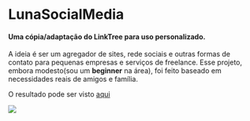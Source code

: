 # LunaSocialMedia

#### Uma cópia/adaptação do LinkTree para uso personalizado.


A ideia é ser um agregador de sites, rede sociais e outras formas de contato para pequenas empresas e serviços de freelance. Esse projeto, embora modesto(sou um **beginner** na área), foi feito baseado em necessidades reais de amigos e família.

O resultado pode ser visto [aqui](https://lunasocialmedia.araujocoding.repl.co/)

![](https://github.com/Pereira-Araujo/LunaSocialMedia/blob/master/imagens/luna-print.png?raw=true)


